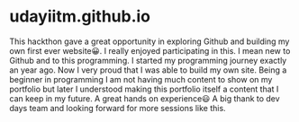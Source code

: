 # udayiitm.github.io

This hackthon gave a great opportunity in exploring Github and building my own first ever website😀. 
I really enjoyed participating in this. I mean new to Github and to this programming. I started my programming journey exactly an year ago.
Now I very proud that I was able to build my own site. 
Being a beginner in programming I am not having much content to show on my portfolio but later I understood making this portfolio itself a content that I can keep in my future.
A great hands on experience😃
A big thank to dev days team and looking forward for more sessions like this.
